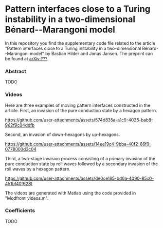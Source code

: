 # Pattern interfaces close to a Turing instability in a two-dimensional Bénard--Marangoni model

In this repository you find the supplementary code file related to the article "Pattern interfaces close to a Turing instability in a two-dimensional Bénard--Marangoni model" by Bastian Hilder and Jonas Jansen. The preprint can be found at [arXiv:???](https://arxiv.org/abs/2308.11279).

### Abstract

TODO

### Videos

Here are three examples of moving pattern interfaces constructed in the article. First, an invasion of the pure conduction state by a hexagon pattern.

https://github.com/user-attachments/assets/574d835a-a1c9-4035-bab8-962f9c04ddfb

Second, an invasion of down-hexagons by up-hexagons.

https://github.com/user-attachments/assets/14ee19c4-9bba-40f2-86f9-0778000d3c04

Third, a two-stage invasion process consisting of a primary invasion of the pure conduction state by roll waves followed by a secondary invasion of the roll waves by a hexagon pattern.

https://github.com/user-attachments/assets/de0ce185-bd0a-4090-85c0-451bf40f628f

The videos are generated with Matlab using the code provided in "Modfront_videos.m".

### Coefficients

TODO
